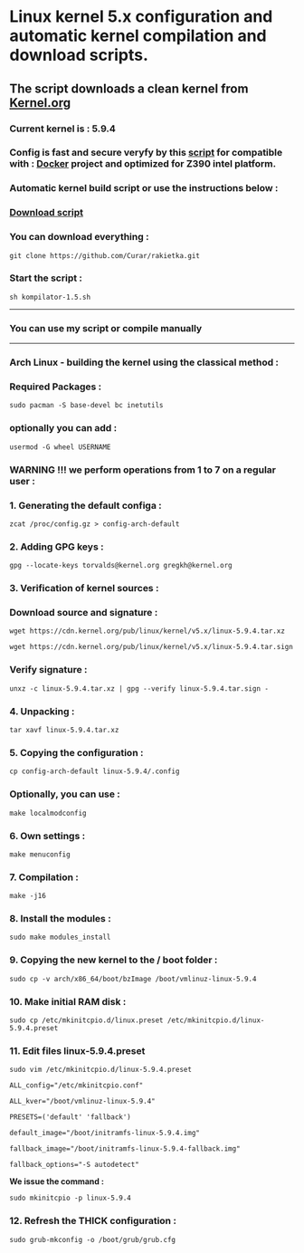 
# Linux kernel 5.x configuration and automatic kernel compilation and download scripts.
## The script downloads a clean kernel from [Kernel.org](https://kernel.org)
### Current kernel is : 5.9.4
### Config is fast and secure veryfy by this [script](https://github.com/moby/moby/blob/master/contrib/check-config.sh) for compatible with : [Docker](https://docs.docker.com) project and optimized for Z390 intel platform.
### Automatic kernel build script or use the instructions below :
### [Download script](https://github.com/Curar/rakietka/releases/download/1.5/kompilator-1.5.sh)
### You can download everything :
`git clone https://github.com/Curar/rakietka.git`
### Start the script :
`sh kompilator-1.5.sh`
***
### You can use my script or compile manually
***
### Arch Linux - building the kernel using the classical method :
### Required Packages :
`sudo pacman -S base-devel bc inetutils`
### optionally you can add :
`usermod -G wheel USERNAME`
### WARNING !!! we perform operations from 1 to 7 on a regular user :
### 1. Generating the default configa :
`zcat /proc/config.gz > config-arch-default`
### 2. Adding GPG keys :
 `gpg --locate-keys torvalds@kernel.org gregkh@kernel.org`
### 3. Verification of kernel sources :
### Download source and signature :
 `wget https://cdn.kernel.org/pub/linux/kernel/v5.x/linux-5.9.4.tar.xz`

 `wget https://cdn.kernel.org/pub/linux/kernel/v5.x/linux-5.9.4.tar.sign`
### Verify signature :
 `unxz -c linux-5.9.4.tar.xz | gpg --verify linux-5.9.4.tar.sign -`
### 4. Unpacking :
 `tar xavf linux-5.9.4.tar.xz`
### 5. Copying the configuration :
 `cp config-arch-default linux-5.9.4/.config`
### Optionally, you can use :
 `make localmodconfig`
### 6. Own settings :
 `make menuconfig`
### 7. Compilation :
 `make -j16`
### 8. Install the modules :
 `sudo make modules_install`
### 9. Copying the new kernel to the / boot folder :
 `sudo cp -v arch/x86_64/boot/bzImage /boot/vmlinuz-linux-5.9.4`
### 10. Make initial RAM disk :
 `sudo cp /etc/mkinitcpio.d/linux.preset /etc/mkinitcpio.d/linux-5.9.4.preset`
### 11. Edit files linux-5.9.4.preset
 `sudo vim /etc/mkinitcpio.d/linux-5.9.4.preset`

 ```
 ALL_config="/etc/mkinitcpio.conf"

 ALL_kver="/boot/vmlinuz-linux-5.9.4"

 PRESETS=('default' 'fallback')

 default_image="/boot/initramfs-linux-5.9.4.img"

 fallback_image="/boot/initramfs-linux-5.9.4-fallback.img"

 fallback_options="-S autodetect"
 ```

**We issue the command :**

 `sudo mkinitcpio -p linux-5.9.4`

### 12. Refresh the THICK configuration :
 `sudo grub-mkconfig -o /boot/grub/grub.cfg`

